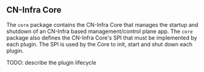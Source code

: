 ## CN-Infra Core

The `core` package contains the CN-Infra Core that manages the startup
and shutdown of an CN-Infra based management/control plane app. The 
`core` package also defines the CN-Infra Core's SPI that must be 
implemented by each plugin. The SPI is used by the Core to init, start
and shut down each plugin. 

TODO: describe the plugin lifecycle 
